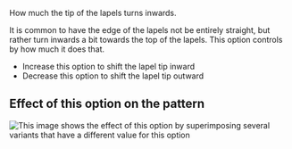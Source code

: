 How much the tip of the lapels turns inwards.

It is common to have the edge of the lapels not be entirely straight, but rather turn inwards a bit towards the top of the lapels. This option controls by how much it does that.

- Increase this option to shift the lapel tip inward
- Decrease this option to shift the lapel tip outward

## Effect of this option on the pattern

![This image shows the effect of this option by superimposing several variants that have a different value for this option](jaeger_lapelreduction_sample.svg "Effect of this option on the pattern")
